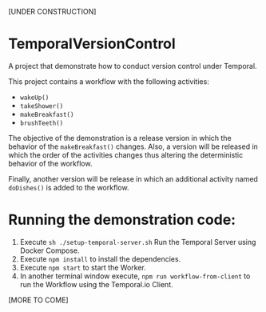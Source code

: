 [UNDER CONSTRUCTION]
# TemporalVersionControl
A project that demonstrate how to conduct version control under Temporal.

This project contains a workflow with the following activities:

- `wakeUp()`
- `takeShower()`
- `makeBreakfast()`
- `brushTeeth()`

The objective of the demonstration is a release version in which the behavior of the `makeBreakfast()` changes. Also, a version will be released in which the order of the activities changes thus altering the deterministic behavior of the workflow.

Finally, another version will be release in which an additional activity named `doDishes()` is added to the workflow.

# Running the demonstration code:

1. Execute `sh ./setup-temporal-server.sh` Run the Temporal Server using Docker Compose.
2. Execute `npm install` to install the dependencies.
3. Execute `npm start` to start the Worker.
4. In another terminal window execute, `npm run workflow-from-client` to run the Workflow using the Temporal.io Client.

[MORE TO COME]
